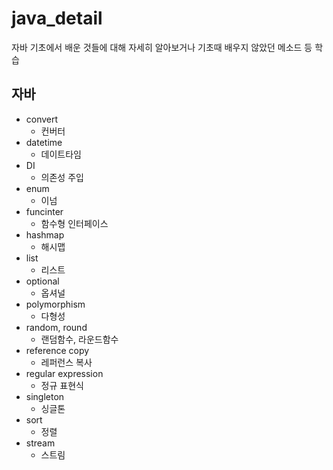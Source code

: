 # java_detail
자바 기초에서 배운 것들에 대해 자세히 알아보거나 기초때 배우지 않았던 메소드 등 학습

자바
-
* convert
  * 컨버터
* datetime
  * 데이트타임
* DI
  * 의존성 주입
* enum
  * 이넘
* funcinter
  * 함수형 인터페이스
* hashmap
  * 해시맵
* list
  * 리스트
* optional
  * 옵셔널
* polymorphism
  * 다형성
* random, round
  * 랜덤함수, 라운드함수
* reference copy
  * 레퍼런스 복사
* regular expression
  * 정규 표현식
* singleton
  * 싱글톤
* sort
  * 정렬
* stream
  * 스트림